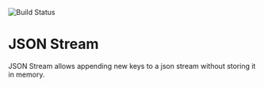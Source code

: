 ![Build Status](https://github.com/wallee94/json_stream/actions/workflows/tests.yaml/badge.svg)

# JSON Stream

JSON Stream allows appending new keys to a json stream without storing it in memory.
